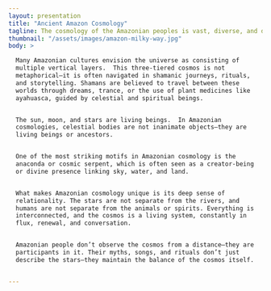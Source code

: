 ```yaml
---
layout: presentation
title: "Ancient Amazon Cosmology"
tagline: The cosmology of the Amazonian peoples is vast, diverse, and deeply interwoven with their environment.  Indigenous groups have developed sophisticated worldviews in which the sky, earth, rivers, and spirits are all interconnected. Their understanding of the cosmos forms the foundation of their cultural identity and way of life.
thumbnail: "/assets/images/amazon-milky-way.jpg"
body: >

  Many Amazonian cultures envision the universe as consisting of
  multiple vertical layers.  This three-tiered cosmos is not
  metaphorical—it is often navigated in shamanic journeys, rituals,
  and storytelling. Shamans are believed to travel between these
  worlds through dreams, trance, or the use of plant medicines like
  ayahuasca, guided by celestial and spiritual beings.


  The sun, moon, and stars are living beings.  In Amazonian
  cosmologies, celestial bodies are not inanimate objects—they are
  living beings or ancestors.


  One of the most striking motifs in Amazonian cosmology is the
  anaconda or cosmic serpent, which is often seen as a creator-being
  or divine presence linking sky, water, and land.


  What makes Amazonian cosmology unique is its deep sense of
  relationality. The stars are not separate from the rivers, and
  humans are not separate from the animals or spirits. Everything is
  interconnected, and the cosmos is a living system, constantly in
  flux, renewal, and conversation.


  Amazonian people don’t observe the cosmos from a distance—they are
  participants in it. Their myths, songs, and rituals don’t just
  describe the stars—they maintain the balance of the cosmos itself.


---
```


